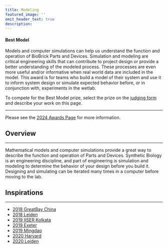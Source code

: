 ```yaml
---
title: Modeling
featured_image: ''
omit_header_text: true
description: 
---
```


#### Best Model

Models and computer simulations can help us understand the function and operation of BioBrick Parts and Devices.
Simulation and modeling are critical engineering skills that can contribute to project design or provide a better
understanding of the modeled process. These processes are even more useful and/or informative when real world data are
included in the model. This award is for teams who build a model of their system and use it to inform system design or
simulate expected behavior before, or in conjunction with, experiments in the wetlab.

To compete for the Best Model prize, select the prize on
the [judging form](https://competition.igem.org/deliverables/judging-form) and describe your work on this page.

------------------------------------------------------------------------

Please see the [2024 Awards Page](https://competition.igem.org/judging/awards) for more information.

## Overview

---

Mathematical models and computer simulations provide a great way to describe the
function and operation of Parts and Devices. Synthetic Biology is an engineering
discipline, and part of engineering is simulation and modeling to determine the
behavior of your design before you build it. Designing and simulating can be
iterated many times in a computer before moving to the lab.

## Inspirations

---

- [2018 GreatBay China](http://2018.igem.org/Team:GreatBay_China/Model)
- [2018 Leiden](http://2018.igem.org/Team:Leiden/Model)
- [2019 IISER Kolkata](https://2019.igem.org/Team:IISER_Kolkata/Model)
- [2019 Exeter](https://2019.igem.org/Team:Exeter/Model)
- [2019 Mingdao](https://2019.igem.org/Team:Mingdao/Model)
- [2020 Harvard](https://2020.igem.org/Team:Harvard/Model)
- [2020 Leiden](https://2020.igem.org/Team:Leiden/Model)

